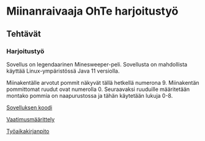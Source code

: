 # Miinanraivaaja OhTe harjoitustyö
## Tehtävät
### Harjoitustyö
Sovellus on legendaarinen Minesweeper-peli. Sovellusta on mahdollista käyttää Linux-ympäristössä Java 11 versiolla. 

Miinakentälle arvotut pommit näkyvät tällä hetkellä numerona 9. Miinakentän pommittomat ruudut ovat numerolla 0. Seuraavaksi ruuduille määritetään montako pommia on naapurustossa ja tähän käytetään lukuja 0-8.

[Sovelluksen koodi](https://github.com/Ri-mode/ot_harkka/tree/master/Miinanraivaaja)

[Vaatimusmäärittely](https://github.com/Ri-mode/ot_harkka/blob/master/dokumentointi/vaatimusmaarittely.md)

[Työaikakirjanpito](https://github.com/Ri-mode/ot_harkka/blob/master/dokumentointi/tuntikirjanpito.md)

